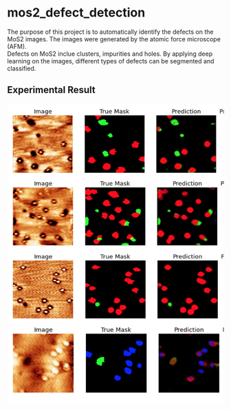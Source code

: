 # mos2_defect_detection

The purpose of this project is to automatically identify the defects on the MoS2 images. The images were generated by the atomic force microscope (AFM).  
Defects on MoS2 inclue clusters, impurities and holes. By applying deep learning on the images, different types of defects can be segmented and classified.


## Experimental Result
<img src="/images/prediction_result.png" width="600" height="700">
